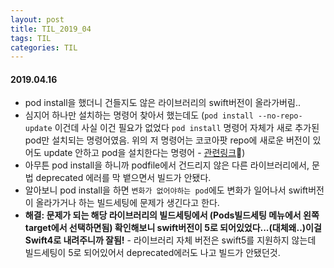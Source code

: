 ```yaml
---
layout: post
title: TIL_2019_04
tags: TIL
categories: TIL
---
```


#### 2019.04.16
- pod install을 했더니 건들지도 않은 라이브러리의 swift버전이 올라가버림..
- 심지어 하나만 설치하는 명령어 찾아서 했는데도 (`pod install --no-repo-update` 이건데 사실 이건 필요가 없었다 `pod install` 명령어 자체가 새로 추가된 pod만 설치되는 명령어였음. 위의 저 명령어는 코코아팟 repo에 새로운 버전이 있어도 update 안하고 pod을 설치한다는 명령어 - [관련링크](https://stackoverflow.com/a/36157719))
- 아무튼 pod install을 하니까 podfile에서 건드리지 않은 다른 라이브러리에서, 문법 deprecated 에러를 막 뱉으면서 빌드가 안됐다.
- 알아보니 pod install을 하면 `변화가 없어야하는 pod`에도 변화가 일어나서 swift버전이 올라가거나 하는 빌드세팅에 문제가 생긴다고 한다.
- **해결: 문제가 되는 해당 라이브러리의 빌드세팅에서 (Pods빌드세팅 메뉴에서 왼쪽 target에서 선택하면됨) 확인해보니 swift버전이 5로 되어있었다...(대체왜..)이걸 Swift4로 내려주니까 잘됨!** - 라이브러리 자체 버전은 swift5를 지원하지 않는데 빌드세팅이 5로 되어있어서 deprecated에러도 나고 빌드가 안됐던것.  
